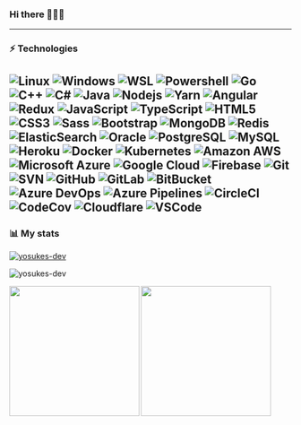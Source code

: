 ### Hi there 👋🐰🥕

<!--
**yosukes-dev/yosukes-dev** is a ✨ _special_ ✨ repository because its `README.md` (this file) appears on your GitHub profile.

Here are some ideas to get you started:

- 🔭 I’m currently working on ...
- 🌱 I’m currently learning ...
- 👯 I’m looking to collaborate on ...
- 🤔 I’m looking for help with ...
- 💬 Ask me about ...
- 📫 How to reach me: ...
- 😄 Pronouns: ...
- ⚡ Fun fact: ...
-->
---
### ⚡ Technologies

![Linux](https://img.shields.io/badge/-Linux-000000.svg?logo=linux&style=flat-square)
![Windows](https://img.shields.io/badge/-Windows-0078D6.svg?logo=windows&style=flat-square)
![WSL](https://img.shields.io/badge/-WSL-000000.svg?logo=linux&style=flat-square)
![Powershell](https://img.shields.io/badge/-Powershell-000000.svg?logo=powershell&style=flat-square)
![Go](https://img.shields.io/badge/-Go-76E1FE.svg?logo=go&style=flat-square)
<img alt="C++" src="https://img.shields.io/badge/-C%2B%2B-00599C?style=flat-square&logo=C%2B%2B&logoColor=white">
<img alt="C#" src="https://img.shields.io/badge/-C%23-228b22?style=flat-square&logo=C&logoColor=white">
![Java](https://img.shields.io/badge/-Java-007396.svg?logo=java&style=flat-square)
![Nodejs](https://img.shields.io/badge/-Nodejs-black?style=flat-square&logo=Node.js)
![Yarn](https://img.shields.io/badge/-Yarn-000000.svg?logo=yarn&style=flat-square)
![Angular](https://img.shields.io/badge/-Angular-DD0031.svg?logo=angular&style=flat-square)
![Redux](https://img.shields.io/badge/-Redux-764ABC.svg?logo=redux&style=flat-square)
![JavaScript](https://img.shields.io/badge/-JavaScript-black?style=flat-square&logo=javascript)
![TypeScript](https://img.shields.io/badge/-TypeScript-007ACC?style=flat-square&logo=typescript)
![HTML5](https://img.shields.io/badge/-HTML5-E34F26?style=flat-square&logo=html5&logoColor=white)
![CSS3](https://img.shields.io/badge/-CSS3-1572B6?style=flat-square&logo=css3)
![Sass](https://img.shields.io/badge/-Sass-000000.svg?logo=sass&style=flat-square)
![Bootstrap](https://img.shields.io/badge/-Bootstrap-563D7C?style=flat-square&logo=bootstrap)
![MongoDB](https://img.shields.io/badge/-MongoDB-black?style=flat-square&logo=mongodb)
![Redis](https://img.shields.io/badge/-Redis-black?style=flat-square&logo=Redis)
![ElasticSearch](https://img.shields.io/badge/-ElasticSearch-005571?style=flat-square&logo=elasticsearch)
![Oracle](https://img.shields.io/badge/-Oracle-F80000.svg?logo=oracle&style=flat-square)
![PostgreSQL](https://img.shields.io/badge/-PostgreSQL-336791?style=flat-square&logo=postgresql)
![MySQL](https://img.shields.io/badge/-MySQL-black?style=flat-square&logo=mysql)
![Heroku](https://img.shields.io/badge/-Heroku-430098?style=flat-square&logo=heroku)
![Docker](https://img.shields.io/badge/-Docker-black?style=flat-square&logo=docker)
![Kubernetes](https://img.shields.io/badge/-Kubernetes-black.svg?logo=kubernetes&style=flat-square)
![Amazon AWS](https://img.shields.io/badge/Amazon%20AWS-232F3E?style=flat-square&logo=amazon-aws)
![Microsoft Azure](https://img.shields.io/badge/Microsoft%20Azure-232F7E?style=flat-square&logo=microsoft-azure)
![Google Cloud](https://img.shields.io/badge/Google%20Cloud-black?style=flat-square&logo=google-cloud)
![Firebase](https://img.shields.io/badge/-Firebase-FF9e3d.svg?logo=firebase&style=flat-square)
![Git](https://img.shields.io/badge/-Git-black?style=flat-square&logo=git)
![SVN](https://img.shields.io/badge/-Subversion-000000.svg?logo=subversion&style=flat-square)
![GitHub](https://img.shields.io/badge/-GitHub-181717?style=flat-square&logo=github)
![GitLab](https://img.shields.io/badge/-GitLab-FCA121?style=flat-square&logo=gitlab)
![BitBucket](https://img.shields.io/badge/-BitBucket-darkblue?style=flat-square&logo=bitbucket)
![Azure DevOps](https://img.shields.io/badge/-Azure%20devops-0078D7.svg?logo=azure-devops&style=flat-square)
![Azure Pipelines](https://img.shields.io/badge/-Azure%20pipelines-2560E0.svg?logo=azure-pipelines&style=flat-square)
![CircleCI](https://img.shields.io/badge/-Circleci-343434.svg?logo=circleci&style=flat-square)
![CodeCov](https://img.shields.io/badge/-Codecov-000000.svg?logo=codecov&style=flat-square)
![Cloudflare](https://img.shields.io/badge/-Cloudflare-000000.svg?logo=cloudflare&style=flat-square)
![VSCode](https://img.shields.io/badge/-Visual%20Studio%20Code-007ACC.svg?style=flat-square&logo=visual-studio-code)
---

### 📊 My stats

<p align="left"> <a href="https://github.com/ryo-ma/github-profile-trophy"><img src="https://github-profile-trophy.vercel.app/?username=yosukes-dev&row=1&theme=onedark" alt="yosukes-dev" /></a> </p>

<p><img align="center" src="https://github-readme-streak-stats.herokuapp.com/?user=yosukes-dev&theme=onedark" alt="yosukes-dev" /></p>

<a href="https://github.com/anuraghazra/github-readme-stats"><img align="left" height="232rem" src="https://github-readme-stats.vercel.app/api/top-langs/?username=yosukes-dev&theme=onedark" /></a>
<a href="https://github.com/anuraghazra/github-readme-stats"><img align="center" height="232rem" src="https://github-readme-stats.vercel.app/api?username=yosukes-dev&theme=onedark" /></a>
